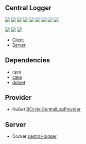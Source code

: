 ## Central Logger

[![](https://sonarcloud.io/api/project_badges/measure?project=central-logger&metric=alert_status)](https://sonarcloud.io/dashboard?id=central-logger)
[![](https://sonarcloud.io/api/project_badges/measure?project=central-logger&metric=reliability_rating)](https://sonarcloud.io/dashboard?id=central-logger)
[![](https://sonarcloud.io/api/project_badges/measure?project=central-logger&metric=security_rating)](https://sonarcloud.io/dashboard?id=central-logger)
[![](https://sonarcloud.io/api/project_badges/measure?project=central-logger&metric=bugs)](https://sonarcloud.io/dashboard?id=central-logger)
[![](https://sonarcloud.io/api/project_badges/measure?project=central-logger&metric=code_smells)](https://sonarcloud.io/dashboard?id=central-logger)
[![](https://sonarcloud.io/api/project_badges/measure?project=central-logger&metric=sqale_index)](https://sonarcloud.io/dashboard?id=central-logger)
[![](https://sonarcloud.io/api/project_badges/measure?project=central-logger&metric=vulnerabilities)](https://sonarcloud.io/dashboard?id=central-logger)
[![](https://sonarcloud.io/api/project_badges/measure?project=central-logger&metric=ncloc)](https://sonarcloud.io/dashboard?id=central-logger)
[![](https://sonarcloud.io/api/project_badges/measure?project=central-logger&metric=duplicated_lines_density)](https://sonarcloud.io/dashboard?id=central-logger)

[![](https://sourcerer.io/fame/wk-j/bcircle-intern/central-logger/images/0)](https://sourcerer.io/fame/wk-j/bcircle-intern/central-logger/links/0)
[![](https://sourcerer.io/fame/wk-j/bcircle-intern/central-logger/images/1)](https://sourcerer.io/fame/wk-j/bcircle-intern/central-logger/links/1)
[![](https://sourcerer.io/fame/wk-j/bcircle-intern/central-logger/images/2)](https://sourcerer.io/fame/wk-j/bcircle-intern/central-logger/links/2)

- [Client](client)
- [Server](src/CentralLogger)

## Dependencies

- npm
- [cake](https://cakebuild.net)
- [dotnet](https://www.microsoft.com/net/download)

## Provider

- NuGet [BCircle.CentralLogProvider](https://www.nuget.org/packages/BCircle.CentralLogProvider)

## Server

- Docker [central-logger](https://hub.docker.com/r/wearetherock/central-logger)